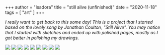 +++
author = "Isadora"
title = "still alive (unfinished)"
date = "2020-11-18"
tags = [
    "art"
]
+++

_I really want to get back to this some day! This is a project that I started based on the lovely song by Jonathan Coulton, "Still Alive". You may notice that I started with sketches and ended up with polished pages, mostly as I got better in polishing my drawings._

![](/images/still_alive_001.png)
![](/images/still_alive_002.png)
![](/images/still_alive_003.png)
![](/images/still_alive_004.png)
![](/images/still_alive_005.png)
![](/images/still_alive_006.png)
![](/images/still_alive_007.png)
![](/images/still_alive_008.png)
![](/images/still_alive_009.png)